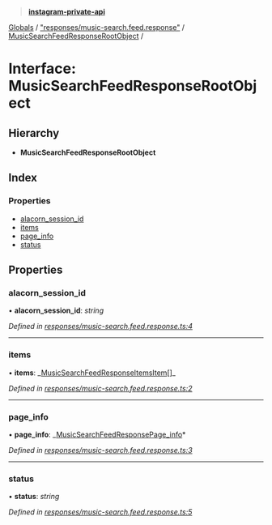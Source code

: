 > **[instagram-private-api](../README.md)**

[Globals](../README.md) / ["responses/music-search.feed.response"](../modules/_responses_music_search_feed_response_.md) / [MusicSearchFeedResponseRootObject](_responses_music_search_feed_response_.musicsearchfeedresponserootobject.md) /

# Interface: MusicSearchFeedResponseRootObject

## Hierarchy

- **MusicSearchFeedResponseRootObject**

## Index

### Properties

- [alacorn_session_id](_responses_music_search_feed_response_.musicsearchfeedresponserootobject.md#alacorn_session_id)
- [items](_responses_music_search_feed_response_.musicsearchfeedresponserootobject.md#items)
- [page_info](_responses_music_search_feed_response_.musicsearchfeedresponserootobject.md#page_info)
- [status](_responses_music_search_feed_response_.musicsearchfeedresponserootobject.md#status)

## Properties

### alacorn_session_id

• **alacorn_session_id**: _string_

_Defined in [responses/music-search.feed.response.ts:4](https://github.com/realinstadude/instagram-private-api/blob/4ae8fec/src/responses/music-search.feed.response.ts#L4)_

---

### items

• **items**: _[MusicSearchFeedResponseItemsItem](\_responses_music_search_feed_response_.musicsearchfeedresponseitemsitem.md)[]\_

_Defined in [responses/music-search.feed.response.ts:2](https://github.com/realinstadude/instagram-private-api/blob/4ae8fec/src/responses/music-search.feed.response.ts#L2)_

---

### page_info

• **page_info**: _[MusicSearchFeedResponsePage_info](\_responses_music_search_feed_response_.musicsearchfeedresponsepage*info.md)*

_Defined in [responses/music-search.feed.response.ts:3](https://github.com/realinstadude/instagram-private-api/blob/4ae8fec/src/responses/music-search.feed.response.ts#L3)_

---

### status

• **status**: _string_

_Defined in [responses/music-search.feed.response.ts:5](https://github.com/realinstadude/instagram-private-api/blob/4ae8fec/src/responses/music-search.feed.response.ts#L5)_
